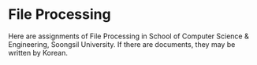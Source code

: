 # File Processing

Here are assignments of File Processing in School of Computer Science & Engineering, Soongsil University. If there are documents, they may be written by Korean.

